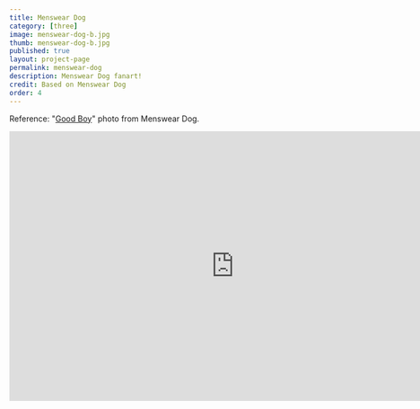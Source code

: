 ```yaml
---
title: Menswear Dog
category: [three]
image: menswear-dog-b.jpg
thumb: menswear-dog-b.jpg
published: true
layout: project-page
permalink: menswear-dog
description: Menswear Dog fanart!
credit: Based on Menswear Dog
order: 4
---
```

Reference: "[Good Boy](http://mensweardog.tumblr.com/post/108019224740/good-boy)" photo from Menswear Dog. 

<div class="sketchfab-embed-wrapper"><iframe width="800" height="480" src="https://sketchfab.com/models/ff6adf7f3a6949888372c6daa929d414/embed" frameborder="0" allowvr allowfullscreen mozallowfullscreen="true" webkitallowfullscreen="true" onmousewheel=""></iframe>

</div>
